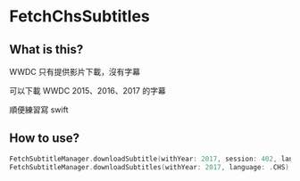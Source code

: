 # FetchChsSubtitles



## What is this?

WWDC 只有提供影片下載，沒有字幕

可以下載 WWDC 2015、2016、2017 的字幕

順便練習寫 swift



## How to use?

```swift
FetchSubtitleManager.downloadSubtitle(withYear: 2017, session: 402, language: .CHS)
FetchSubtitleManager.downloadSubtitles(withYear: 2017, language: .CHS)
```


